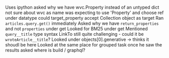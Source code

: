 Uses ipython
asked why we have wvc.Property instead of an untyped dict 
not sure about wvc as name
was expecting to use 'Property' and choose ref under datatype
could target_property accept Collection object as target
Ran `articles.query.get()` immediately
Asked why we have `return_properties` and not `properties` under get
Looked for BM25 under get
Mentioned `query__title` type syntax
LinkTo still quite challenging - could it be `wroteArticle__title`?
Looked under objects[0].generative -> thinks it shoudl be here 
Looked at the same place for grouped task once he saw the results
asked where is build / graphql?
